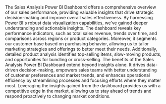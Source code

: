 The Sales Analysis Power BI Dashboard offers a comprehensive overview of our sales performance, providing valuable insights that drive strategic decision-making and improve overall sales effectiveness. By harnessing Power BI's robust data visualization capabilities, we've gained deeper understanding and actionable insights. The dashboard reveals key performance indicators, such as total sales revenue, trends over time, and comparisons across regions or product categories. Moreover, it segments our customer base based on purchasing behavior, allowing us to tailor marketing strategies and offerings to better meet their needs. Additionally, detailed product analysis identifies top-selling items, slow-moving products, and opportunities for bundling or cross-selling.
The benefits of the Sales Analysis Power BI Dashboard extend beyond insights alone. It drives data-driven decision-making, empowers sales teams with better understanding of customer preferences and market trends, and enhances operational efficiency by streamlining processes and focusing efforts where they matter most. Leveraging the insights gained from the dashboard provides us with a competitive edge in the market, allowing us to stay ahead of trends and respond proactively to changing market conditions.


